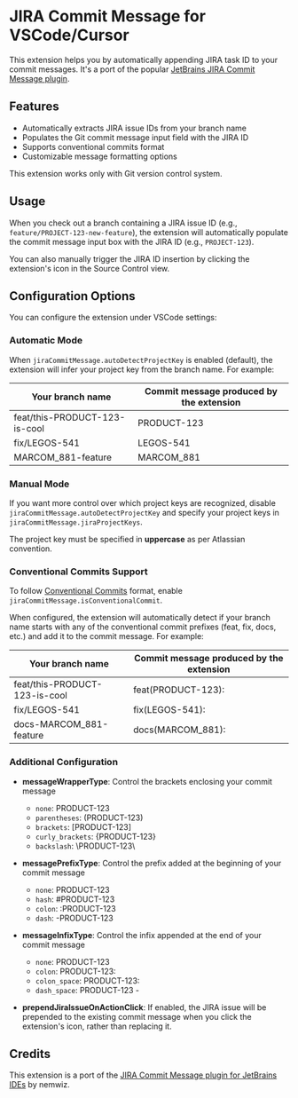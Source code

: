 # JIRA Commit Message for VSCode/Cursor

This extension helps you by automatically appending JIRA task ID to your commit messages. It's a port of the popular [JetBrains JIRA Commit Message plugin](https://github.com/nemwiz/jira-commit-message-intellij-plugin).

## Features

* Automatically extracts JIRA issue IDs from your branch name
* Populates the Git commit message input field with the JIRA ID
* Supports conventional commits format
* Customizable message formatting options

This extension works only with Git version control system.

## Usage

When you check out a branch containing a JIRA issue ID (e.g., `feature/PROJECT-123-new-feature`), the extension will automatically populate the commit message input box with the JIRA ID (e.g., `PROJECT-123`).

You can also manually trigger the JIRA ID insertion by clicking the extension's icon in the Source Control view.

## Configuration Options

You can configure the extension under VSCode settings:

### Automatic Mode

When `jiraCommitMessage.autoDetectProjectKey` is enabled (default), the extension will infer your project key from the branch name. For example:

| Your branch name | Commit message produced by the extension |
| --- | --- |
| feat/this-PRODUCT-123-is-cool | PRODUCT-123 |
| fix/LEGOS-541 | LEGOS-541 |
| MARCOM_881-feature | MARCOM_881 |

### Manual Mode

If you want more control over which project keys are recognized, disable `jiraCommitMessage.autoDetectProjectKey` and specify your project keys in `jiraCommitMessage.jiraProjectKeys`.

The project key must be specified in **uppercase** as per Atlassian convention.

### Conventional Commits Support

To follow [Conventional Commits](https://www.conventionalcommits.org/en/v1.0.0/) format, enable `jiraCommitMessage.isConventionalCommit`. 

When configured, the extension will automatically detect if your branch name starts with any of the conventional commit prefixes (feat, fix, docs, etc.) and add it to the commit message. For example:

| Your branch name | Commit message produced by the extension |
| --- | --- |
| feat/this-PRODUCT-123-is-cool | feat(PRODUCT-123): |
| fix/LEGOS-541 | fix(LEGOS-541): |
| docs-MARCOM_881-feature | docs(MARCOM_881): |

### Additional Configuration

* **messageWrapperType**: Control the brackets enclosing your commit message
  * `none`: PRODUCT-123
  * `parentheses`: (PRODUCT-123)
  * `brackets`: [PRODUCT-123]
  * `curly_brackets`: {PRODUCT-123}
  * `backslash`: \PRODUCT-123\

* **messagePrefixType**: Control the prefix added at the beginning of your commit message
  * `none`: PRODUCT-123
  * `hash`: #PRODUCT-123
  * `colon`: :PRODUCT-123
  * `dash`: -PRODUCT-123

* **messageInfixType**: Control the infix appended at the end of your commit message
  * `none`: PRODUCT-123
  * `colon`: PRODUCT-123:
  * `colon_space`: PRODUCT-123: 
  * `dash_space`: PRODUCT-123 - 

* **prependJiraIssueOnActionClick**: If enabled, the JIRA issue will be prepended to the existing commit message when you click the extension's icon, rather than replacing it.

## Credits

This extension is a port of the [JIRA Commit Message plugin for JetBrains IDEs](https://github.com/nemwiz/jira-commit-message-intellij-plugin) by nemwiz. 
